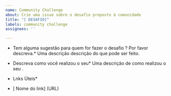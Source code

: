 ```yaml
---
name: Community Challenge
about: Crie uma issue sobre o desafio proposto à comunidade
title: "[ DESAFIO]"
labels: community challenge
assignees: ''

---
```


* Tem alguma sugestão para quem for fazer o desafio ? Por favor descreva.*
Uma descrição descrição do que pode ser feito.

* Descreva como você realizou o seu*
Uma descrição de como realizou o seu .

* Lnks Úteis*
- [ Nome do link] (URL)
